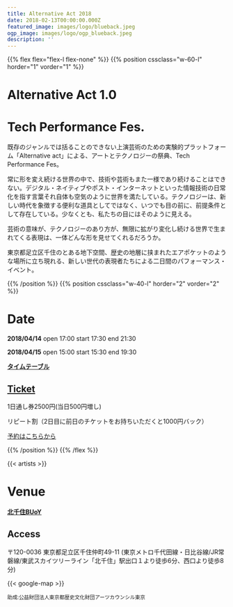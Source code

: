 ```yaml
---
title: Alternative Act 2018
date: 2018-02-13T00:00:00.000Z
featured_image: images/logo/blueback.jpeg
ogp_image: images/logo/ogp_blueback.jpeg
description: ''
---
```

{{% flex flex="flex-l flex-none" %}}
{{% position cssclass="w-60-l" horder="1" vorder="1" %}}

# Alternative Act 1.0

# Tech Performance Fes.

既存のジャンルでは括ることのできない上演芸術のための実験的プラットフォーム「Alternative act」による、アートとテクノロジーの祭典、Tech Performance Fes。

常に形を変え続ける世界の中で、技術や芸術もまた一様であり続けることはできない。デジタル・ネイティブやポスト・インターネットといった情報技術の日常化を指す言葉それ自体も空気のように世界を満たしている。テクノロジーは、新しい時代を象徴する便利な道具としてではなく、いつでも目の前に、前提条件として存在している。少なくとも、私たちの目にはそのように見える。

芸術の意味が、テクノロジーのあり方が、無限に拡がり変化し続ける世界で生まれてくる表現は、一体どんな形を見せてくれるだろうか。

東京都足立区千住のとある地下空間、歴史の地層に挟まれたエアポケットのような場所に立ち現れる、新しい世代の表現者たちによる二日間のパフォーマンス・イベント。

{{% /position %}}
{{% position cssclass="w-40-l" horder="2" vorder="2" %}}

# Date

**2018/04/14** open 17:00 start 17:30 end 21:30

**2018/04/15** open 15:00 start 15:30 end 19:30

**[タイムテーブル](/timetable)**

## [Ticket](/ticket)

1日通し券2500円(当日500円増し)

リピート割（2日目に前日のチケットをお持ちいただくと1000円バック）

[予約はこちらから](/ticket)

{{% /position %}}
{{% /flex %}}

{{< artists >}}

# Venue

**[北千住BUoY](http://buoy.or.jp/)**

## Access

〒120-0036 東京都足立区千住仲町49-11 (東京メトロ千代田線・日比谷線/JR常磐線/東武スカイツリーライン「北千住」駅出口１より徒歩6分、西口より徒歩8分)

{{< google-map >}}

<small>助成:公益財団法人東京都歴史文化財団アーツカウンシル東京</small>
